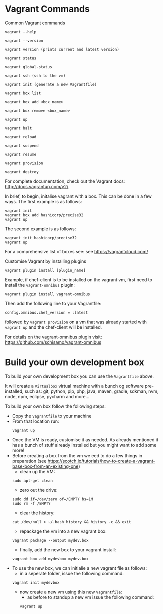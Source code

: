 Vagrant Commands
=============================
Common Vagrant commands
```
vagrant --help
```
```
vagrant --version
```
```
vagrant version (prints current and latest version)
```
```
vagrant status
```
```
vagrant global-status
```
```
vagrant ssh (ssh to the vm)
```
```
vagrant init (generate a new Vagrantfile)
```
```
vagrant box list
```
```
vagrant box add <box_name>
```
```
vagrant box remove <box_name>
```
```
vagrant up
```
```
vagrant halt
```
```
vagrant reload
```
```
vagrant suspend
```
```
vagrant resume
```
```
vagrant provision
```
```
vagrant destroy
```
For complete documentation, check out the Vagrant docs: http://docs.vagrantup.com/v2/

In brief, to begin, initalise vagrant with a box. This can be done in a few ways.
The first example is as follows:
```
vagrant init
vagrant box add hashicorp/precise32
vagrant up
```
The second example is as follows:
```
vagrant init hashicorp/precise32
vagrant up
```
For a comprehensive list of boxes see: see https://vagrantcloud.com/

Customise Vagrant by installing plugins
```
vagrant plugin install [plugin_name]
```
Example, if chef-client is to be installed on the vagrant vm, first need to install 
the ```vagrant-omnibus``` plugin:
```
vagrant plugin install vagrant-omnibus
```
Then add the following line to your Vagrantfile:
```
config.omnibus.chef_version = :latest
```
followed by ```vagrant provision``` on a vm that was already started with ```vagrant up``` 
and the chef-client will be installed.

For details on the vagrant-omnibus plugin visit: https://github.com/schisamo/vagrant-omnibus

Build your own development box
===============================
To build your own development box you can use the ```Vagrantfile``` above.

It will create a ```Virtualbox``` virtual machine with a bunch og software pre-installed, such as: git, python, pip, php, java, maven, gradle, sdkman, nvm, node, npm, eclipse, pycharm and more...

To build your own box follow the following steps:

- Copy the ```Vagrantfile``` to your machine
- From that location run:
  ```
  vagrant up
  ```
- Once the VM is ready, customise it as needed. As already mentioned it has a bunch of stuff already installed but you might want to add some more!
- Before creating a box from the vm we eed to do a few things in preparation (see https://scotch.io/tutorials/how-to-create-a-vagrant-base-box-from-an-existing-one)
  - clean up the VM: 
  ```
  sudo apt-get clean
  ```
  - zero out the drive:
  ```
  sudo dd if=/dev/zero of=/EMPTY bs=1M
  sudo rm -f /EMPTY
  ```
  - clear the history:
  ```
  cat /dev/null > ~/.bash_history && history -c && exit
  ```
  - repackage the vm into a new vagrant box:
  ```
  vagrant package --output mydev.box
  ```
  - finally, add the new box to your vagrant install:
  ```
  vagrant box add mydevbox mydev.box
  ```
- To use the new box, we can initialie a new vagrant file as follows:
  - in a seperate folder, issue the following command:
  ```
  vagrant init mydevbox
  ```
  - now create a new vm using this new ```Vagrantfile```:
    - as before to standup a new vm issue the following command:
    ```
    vagrant up
    ```
